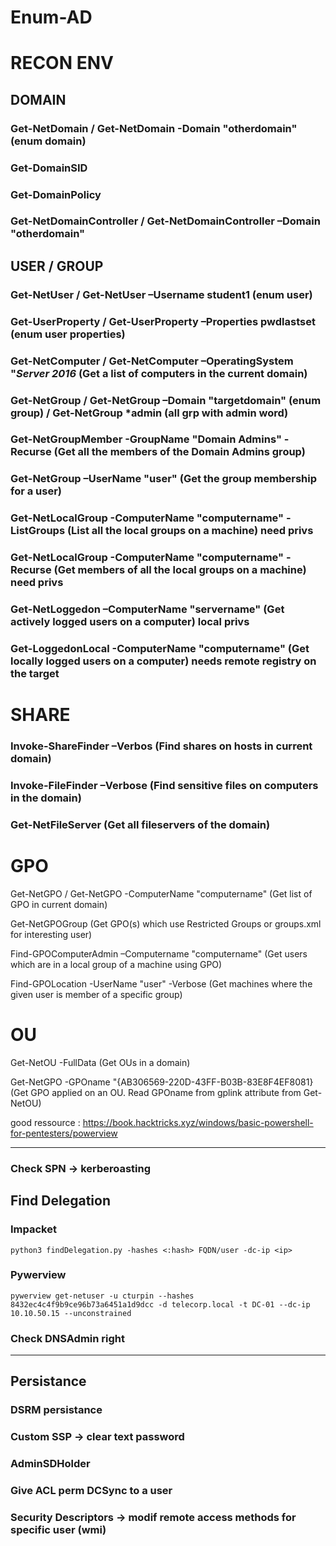 # Enum-AD

# RECON ENV

## DOMAIN

### Get-NetDomain / Get-NetDomain -Domain "otherdomain" (enum domain)

### Get-DomainSID

### Get-DomainPolicy

### Get-NetDomainController / Get-NetDomainController –Domain "otherdomain"

## USER / GROUP

### Get-NetUser / Get-NetUser –Username student1 (enum user)

### Get-UserProperty / Get-UserProperty –Properties pwdlastset (enum user properties)

### Get-NetComputer / Get-NetComputer –OperatingSystem "*Server 2016* (Get a list of computers in the current domain)

### Get-NetGroup / Get-NetGroup –Domain "targetdomain" (enum group) / Get-NetGroup *admin (all grp with admin word)

### Get-NetGroupMember -GroupName "Domain Admins" -Recurse (Get all the members of the Domain Admins group)

### Get-NetGroup –UserName "user" (Get the group membership for a user)

### Get-NetLocalGroup -ComputerName "computername" -ListGroups (List all the local groups on a machine) need privs

### Get-NetLocalGroup -ComputerName "computername" -Recurse (Get members of all the local groups on a machine) need privs

### Get-NetLoggedon –ComputerName "servername" (Get actively logged users on a computer) local privs

### Get-LoggedonLocal -ComputerName "computername" (Get locally logged users on a computer) needs remote registry on the target

# SHARE

### Invoke-ShareFinder –Verbos (Find shares on hosts in current domain)

### Invoke-FileFinder –Verbose (Find sensitive files on computers in the domain)

### Get-NetFileServer (Get all fileservers of the domain)

# GPO

Get-NetGPO / Get-NetGPO -ComputerName "computername" (Get list of GPO in current domain)

Get-NetGPOGroup (Get GPO(s) which use Restricted Groups or groups.xml for interesting user)

Find-GPOComputerAdmin –Computername "computername" (Get users which are in a local group of a machine using GPO)

Find-GPOLocation -UserName "user" -Verbose (Get machines where the given user is member of a specific group)

# OU

Get-NetOU -FullData (Get OUs in a domain)

Get-NetGPO -GPOname "{AB306569-220D-43FF-B03B-83E8F4EF8081} (Get GPO applied on an OU. Read GPOname from gplink attribute from Get-NetOU)








good ressource : https://book.hacktricks.xyz/windows/basic-powershell-for-pentesters/powerview

--------------------------------------------------------------

### Check SPN -> kerberoasting

## Find Delegation

### Impacket
```python3 findDelegation.py -hashes <:hash> FQDN/user -dc-ip <ip>```
### Pywerview 
```pywerview get-netuser -u cturpin --hashes 8432ec4c4f9b9ce96b73a6451a1d9dcc -d telecorp.local -t DC-01 --dc-ip 10.10.50.15 --unconstrained```

### Check DNSAdmin right

-----------------------------------------------

## Persistance

### DSRM persistance

### Custom SSP -> clear text password

### AdminSDHolder

### Give ACL perm DCSync to a user

### Security Descriptors -> modif remote access methods for specific user (wmi)


